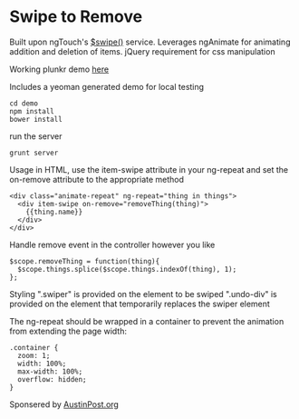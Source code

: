 Swipe to Remove
============

Built upon ngTouch's <a href="https://docs.angularjs.org/api/ngTouch/service/$swipe">$swipe()</a> service.
Leverages ngAnimate for animating addition and deletion of items.
jQuery requirement for css manipulation

Working plunkr demo <a href="http://plnkr.co/edit/5ezZJ3yFFWVQWypAgC4h?p=preview">here<a/>

Includes a yeoman generated demo for local testing
```
cd demo
npm install
bower install
```
run the server
```
grunt server
```

Usage
in HTML, use the item-swipe attribute in your ng-repeat and set the on-remove attribute to the appropriate method
```
<div class="animate-repeat" ng-repeat="thing in things">
  <div item-swipe on-remove="removeThing(thing)">
    {{thing.name}}
  </div>
</div>
```

Handle remove event in the controller however you like
```
$scope.removeThing = function(thing){
  $scope.things.splice($scope.things.indexOf(thing), 1);
};
```

Styling
".swiper" is provided on the element to be swiped
".undo-div" is provided on the element that temporarily replaces the swiper element

The ng-repeat should be wrapped in a container to prevent the animation from extending the page width:
```
.container {
  zoom: 1;
  width: 100%;
  max-width: 100%;
  overflow: hidden;
}
```

Sponsered by <a href="http://www.austinpost.org">AustinPost.org</a>
